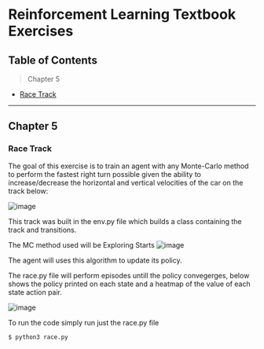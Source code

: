 # Reinforcement Learning Textbook Exercises

## Table of Contents
> Chapter 5
- [Race Track](#racetrack)

---

## Chapter 5 

### Race Track
The goal of this exercise is to train an agent with any Monte-Carlo method to perform the fastest right turn possible given the ability to increase/decrease the horizontal and vertical velocities of the car on the track below:

![image](https://user-images.githubusercontent.com/48805713/68787892-33a90f80-05f7-11ea-84e7-6fdfb5d7f0e5.png)

This track was built in the env.py file which builds a class containing the track and transitions.

The MC method used will be Exploring Starts
![image](https://user-images.githubusercontent.com/48805713/68788016-69e68f00-05f7-11ea-8a36-89a70ec392ab.png)

The agent will uses this algorithm to update its policy. 

The race.py file will perform episodes untill the policy convegerges, below shows the policy printed on each state and a heatmap of the value of each state action pair.

![image](https://user-images.githubusercontent.com/48805713/68788342-0c9f0d80-05f8-11ea-9906-0a3f7c36a88f.png)

To run the code simply run just the race.py file
```
$ python3 race.py
```
